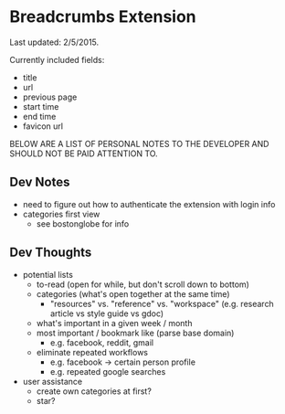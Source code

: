 Breadcrumbs Extension
=========

Last updated: 2/5/2015.

Currently included fields:
* title
* url
* previous page
* start time
* end time
* favicon url

BELOW ARE A LIST OF PERSONAL NOTES TO THE DEVELOPER AND SHOULD NOT BE PAID ATTENTION TO.

## Dev Notes
 * need to figure out how to authenticate the extension with login info
 * categories first view
   * see bostonglobe for info


 ## Dev Thoughts
  * potential lists
    * to-read (open for while, but don't scroll down to bottom)
    * categories (what's open together at the same time)
      * "resources" vs. "reference" vs. "workspace" (e.g. research article vs style guide vs gdoc)
    * what's important in a given week / month
    * most important / bookmark like (parse base domain)
      * e.g. facebook, reddit, gmail
    * eliminate repeated workflows
      * e.g. facebook -> certain person profile
      * e.g. repeated google searches
  * user assistance
    * create own categories at first?
    * star?
